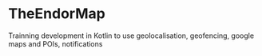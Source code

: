 # TheEndorMap
Trainning development in Kotlin to use geolocalisation, geofencing, google maps and POIs, notifications
